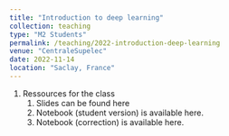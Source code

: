 ```yaml
---
title: "Introduction to deep learning"
collection: teaching
type: "M2 Students"
permalink: /teaching/2022-introduction-deep-learning 
venue: "CentraleSupelec"
date: 2022-11-14 
location: "Saclay, France"
---
```


1. Ressources for the class
    1. Slides can be found
       here <a href="https://pierrecolombo.github.io//introduction_deep_learning/pdf_class.pdf"><i class="fas fa-book"> </i></a>
    2. Notebook (student version) is available
       here. <a href="https://pierrecolombo.github.io//introduction_deep_learning/Introduction to Deep Learning (Student Version).ipynb"><i class="fas fa-book"> </i></a>
    3. Notebook (correction) is available
       here. <a href="https://pierrecolombo.github.io//introduction_deep_learning/Introduction to Deep Learning (Student Version).ipynb"><i class="fas fa-book"> </i></a>

